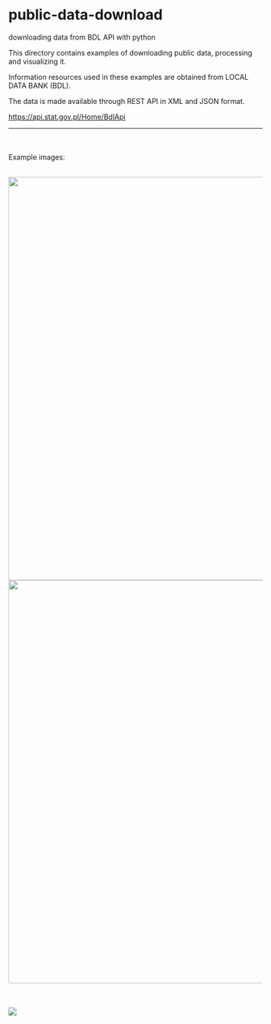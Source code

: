 

# public-data-download
downloading data from BDL API with python


This directory contains examples of downloading public data, processing and visualizing it. 

Information resources used in these examples are obtained from LOCAL DATA BANK (BDL).

The data is made available through REST API in XML and JSON format.

https://api.stat.gov.pl/Home/BdlApi


---

<br><br>
Example images:<br><br>

<p float="left">
  <img src="https://user-images.githubusercontent.com/79875767/125617725-f533a9fa-dec4-4561-a9ba-f2f88dbc9411.png" width=800/>
  <img src="https://user-images.githubusercontent.com/79875767/125616339-e9924daf-479b-4646-8426-6bc96dd0f286.png" width=800/>
</p>
<br><br>
<img src="https://user-images.githubusercontent.com/79875767/125622705-e683ed05-5069-41aa-b875-7ed2734b5ec2.png" />
